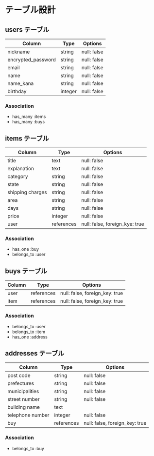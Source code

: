 # テーブル設計

## users テーブル

| Column             | Type    | Options     |
| ------------------ | ------  | ----------- |
| nickname           | string  | null: false |
| encrypted_password | string  | null: false | 
| email              | string  | null: false |
| name               | string  | null: false |
| name_kana          | string  | null: false | 
| birthday           | integer | null: false |

### Association

- has_many :items
- has_many :buys


## items テーブル

| Column             | Type       | Options                        |
| ------------------ | ---------  | ------------------------------ |
| title              | text       | null: false                    |
| explanation        | text       | null: false                    | 
| category           | string     | null: false                    |
| state              | string     | null: false                    |
| shipping charges   | string     | null: false                    | 
| area               | string     | null: false                    |
| days               | string     | null: false                    | 
| price              | integer    | null: false                    |
| user               | references | null: false, foreign_kye: true |

### Association

- has_one :buy
- belongs_to :user


## buys テーブル

| Column    | Type       | Options                        |
| --------- | ---------- | ------------------------------ |
| user      | references | null: false, foreign_key: true |
| item      | references | null: false, foreign_key: true |

### Association

- belongs_to :user
- belongs_to :item
- has_one :address

## addresses テーブル

| Column            | Type       | Options                        |
| ----------------- | ---------- | ------------------------------ |
| post code         | string     | null: false                    |
| prefectures       | string     | null: false                    |
| municipalities    | string     | null: false                    |
| street number     | string     | null: false                    |      
| building name     | text       |                                |
| telephone number  | integer    | null: false                    |
| buy               | references | null: false, foreign_key: true |

### Association

- belongs_to :buy